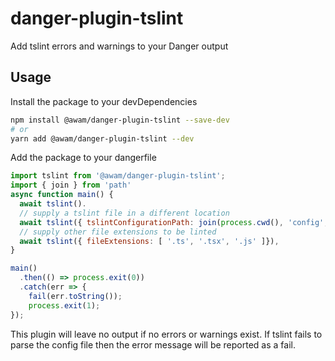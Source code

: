 # danger-plugin-tslint

Add tslint errors and warnings to your Danger output

## Usage

Install the package to your devDependencies

```bash
npm install @awam/danger-plugin-tslint --save-dev
# or
yarn add @awam/danger-plugin-tslint --dev
```

Add the package to your dangerfile

```js
import tslint from '@awam/danger-plugin-tslint';
import { join } from 'path'
async function main() {
  await tslint().
  // supply a tslint file in a different location
  await tslint({ tslintConfigurationPath: join(process.cwd(), 'config', 'tslint.json' )}),
  // supply other file extensions to be linted
  await tslint({ fileExtensions: [ '.ts', '.tsx', '.js' ]}),
}

main()
  .then(() => process.exit(0))
  .catch(err => {
    fail(err.toString());
    process.exit(1);
});
```

This plugin will leave no output if no errors or warnings exist.
If tslint fails to parse the config file then the error message will be reported as a fail.

